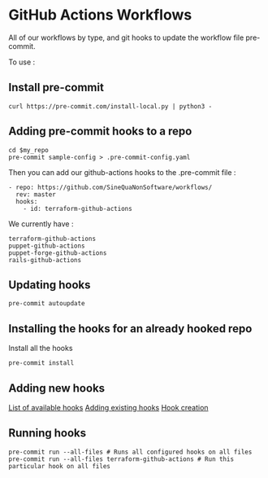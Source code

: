 # GitHub Actions Workflows

All of our workflows by type, and git hooks to update the workflow file
pre-commit.

To use :
## Install pre-commit
```
curl https://pre-commit.com/install-local.py | python3 -
```

## Adding pre-commit hooks to a repo
```
cd $my_repo
pre-commit sample-config > .pre-commit-config.yaml
```

Then you can add our github-actions hooks to the .pre-commit file :
```
- repo: https://github.com/SineQuaNonSoftware/workflows/
  rev: master
  hooks:
    - id: terraform-github-actions
```

We currently have :
```
terraform-github-actions
puppet-github-actions
puppet-forge-github-actions
rails-github-actions
```

## Updating hooks
```
pre-commit autoupdate
```

## Installing the hooks for an already hooked repo
Install all the hooks
```
pre-commit install
```

## Adding new hooks
[List of available hooks](https://pre-commit.com/hooks.html)
[Adding existing hooks](https://pre-commit.com/#plugins)
[Hook creation](https://pre-commit.com/#new-hooks)

## Running hooks
```
pre-commit run --all-files # Runs all configured hooks on all files
pre-commit run --all-files terraform-github-actions # Run this particular hook on all files
```
